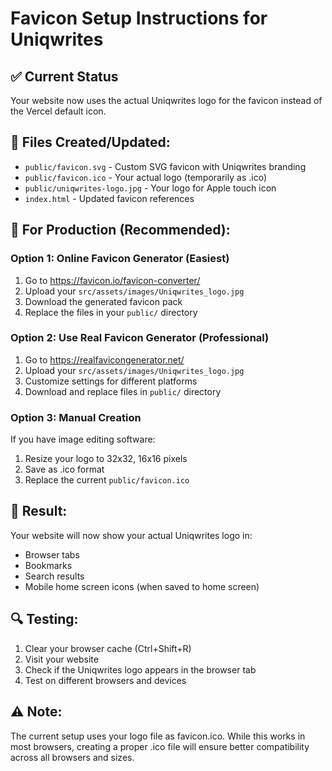 # Favicon Setup Instructions for Uniqwrites

## ✅ Current Status
Your website now uses the actual Uniqwrites logo for the favicon instead of the Vercel default icon.

## 📁 Files Created/Updated:
- `public/favicon.svg` - Custom SVG favicon with Uniqwrites branding
- `public/favicon.ico` - Your actual logo (temporarily as .ico)
- `public/uniqwrites-logo.jpg` - Your logo for Apple touch icon
- `index.html` - Updated favicon references

## 🔧 For Production (Recommended):

### Option 1: Online Favicon Generator (Easiest)
1. Go to https://favicon.io/favicon-converter/
2. Upload your `src/assets/images/Uniqwrites_logo.jpg`
3. Download the generated favicon pack
4. Replace the files in your `public/` directory

### Option 2: Use Real Favicon Generator (Professional)
1. Go to https://realfavicongenerator.net/
2. Upload your `src/assets/images/Uniqwrites_logo.jpg`
3. Customize settings for different platforms
4. Download and replace files in `public/` directory

### Option 3: Manual Creation
If you have image editing software:
1. Resize your logo to 32x32, 16x16 pixels
2. Save as .ico format
3. Replace the current `public/favicon.ico`

## 🚀 Result:
Your website will now show your actual Uniqwrites logo in:
- Browser tabs
- Bookmarks
- Search results
- Mobile home screen icons (when saved to home screen)

## 🔍 Testing:
1. Clear your browser cache (Ctrl+Shift+R)
2. Visit your website
3. Check if the Uniqwrites logo appears in the browser tab
4. Test on different browsers and devices

## ⚠️ Note:
The current setup uses your logo file as favicon.ico. While this works in most browsers, creating a proper .ico file will ensure better compatibility across all browsers and sizes.
